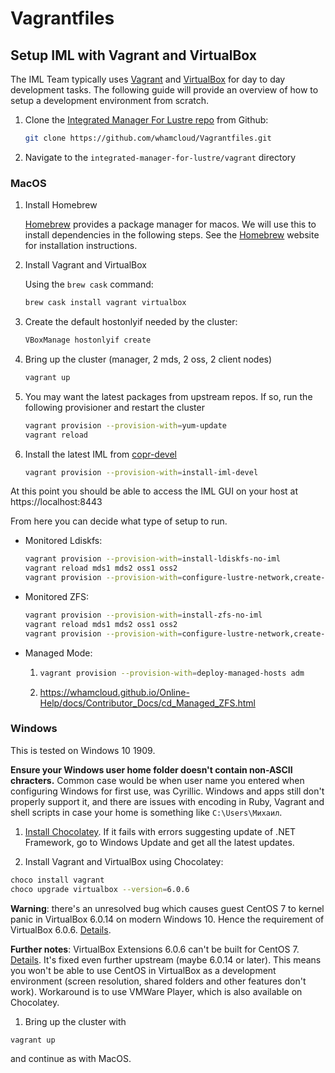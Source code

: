 # Vagrantfiles

## Setup IML with Vagrant and VirtualBox

The IML Team typically uses [Vagrant](https://www.vagrantup.com) and [VirtualBox](https://www.virtualbox.org/wiki/Downloads) for day to day development tasks. The following guide will provide an overview of how to setup a development environment from scratch.

1. Clone the [Integrated Manager For Lustre repo](https://github.com/whamcloud/integrated-manager-for-lustre) from Github:

   ```sh
   git clone https://github.com/whamcloud/Vagrantfiles.git
   ```

1. Navigate to the `integrated-manager-for-lustre/vagrant` directory

### MacOS

1. Install Homebrew

   [Homebrew](https://brew.sh/) provides a package manager for macos. We will use this to install dependencies in the following steps. See the [Homebrew](https://brew.sh) website for installation instructions.

1. Install Vagrant and VirtualBox

   Using the `brew cask` command:

   ```sh
   brew cask install vagrant virtualbox
   ```

1. Create the default hostonlyif needed by the cluster:

   ```sh
   VBoxManage hostonlyif create
   ```

1. Bring up the cluster (manager, 2 mds, 2 oss, 2 client nodes)

   ```sh
   vagrant up
   ```

1. You may want the latest packages from upstream repos. If so, run the following provisioner and restart the cluster

   ```sh
   vagrant provision --provision-with=yum-update
   vagrant reload
   ```

1. Install the latest IML from [copr-devel](https://copr.fedorainfracloud.org/coprs/managerforlustre/manager-for-lustre-devel/)

   ```sh
   vagrant provision --provision-with=install-iml-devel
   ```

At this point you should be able to access the IML GUI on your host at https://localhost:8443

From here you can decide what type of setup to run.

- Monitored Ldiskfs:

  ```sh
  vagrant provision --provision-with=install-ldiskfs-no-iml
  vagrant reload mds1 mds2 oss1 oss2
  vagrant provision --provision-with=configure-lustre-network,create-ldiskfs-fs,create-ldiskfs-fs2,mount-ldiskfs-fs,mount-ldiskfs-fs2
  ```

- Monitored ZFS:

  ```sh
  vagrant provision --provision-with=install-zfs-no-iml
  vagrant reload mds1 mds2 oss1 oss2
  vagrant provision --provision-with=configure-lustre-network,create-pools,zfs-params,create-zfs-fs
  ```

- Managed Mode:

  1. ```sh
     vagrant provision --provision-with=deploy-managed-hosts adm
     ```

  1. https://whamcloud.github.io/Online-Help/docs/Contributor_Docs/cd_Managed_ZFS.html

### Windows

This is tested on Windows 10 1909.

**Ensure your Windows user home folder doesn't contain non-ASCII chracters.** Common case would be when user name you entered when configuring Windows for first use, was Cyrillic. Windows and apps still don't properly support it, and there are issues with encoding in Ruby, Vagrant and shell scripts in case your home is something like `C:\Users\Михаил`.

1. [Install Chocolatey](https://chocolatey.org/install#individual).
   If it fails with errors suggesting update of .NET Framework, go to Windows Update and get all the latest updates.

1. Install Vagrant and VirtualBox using Chocolatey:

```sh
choco install vagrant
choco upgrade virtualbox --version=6.0.6
```

**Warning**: there's an unresolved bug which causes guest CentOS 7 to kernel panic in VirtualBox 6.0.14 on modern Windows 10. Hence the requirement of VirtualBox 6.0.6.
[Details](https://forums.virtualbox.org/viewtopic.php?f=3&t=94358&sid=121c40fa78668a52835a3ce56b63f389&start=15#p457443).

**Further notes**: VirtualBox Extensions 6.0.6 can't be built for CentOS 7. [Details](https://forums.virtualbox.org/viewtopic.php?f=3&t=94777). It's fixed even further upstream (maybe 6.0.14 or later). This means you won't be able to use CentOS in VirtualBox as a development environment (screen resolution, shared folders and other features don't work). Workaround is to use VMWare Player, which is also available on Chocolatey.

1. Bring up the cluster with

```sh
vagrant up
```

and continue as with MacOS.
